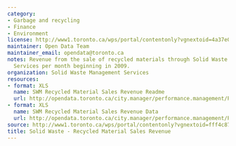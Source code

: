 ```yaml
---
category:
- Garbage and recycling
- Finance
- Environment
license: http://www1.toronto.ca/wps/portal/contentonly?vgnextoid=4a37e03bb8d1e310VgnVCM10000071d60f89RCRD
maintainer: Open Data Team
maintainer_email: opendata@toronto.ca
notes: Revenue from the sale of recycled materials through Solid Waste Management
  Services per month beginning in 2009.
organization: Solid Waste Management Services
resources:
- format: XLS
  name: SWM Recycled Material Sales Revenue Readme
  url: http://opendata.toronto.ca/city.manager/performance.management/PM_SWMRecycledMaterialSalesRevenueReadme.xls
- format: XLS
  name: SWM Recycled Material Sales Revenue Data
  url: http://opendata.toronto.ca/city.manager/performance.management/PM_Solid_Waste.xls
source: http://www1.toronto.ca/wps/portal/contentonly?vgnextoid=fff4c87477438310VgnVCM1000003dd60f89RCRD&vgnextchannel=1a66e03bb8d1e310VgnVCM10000071d60f89RCRD
title: Solid Waste - Recycled Material Sales Revenue
---
```

